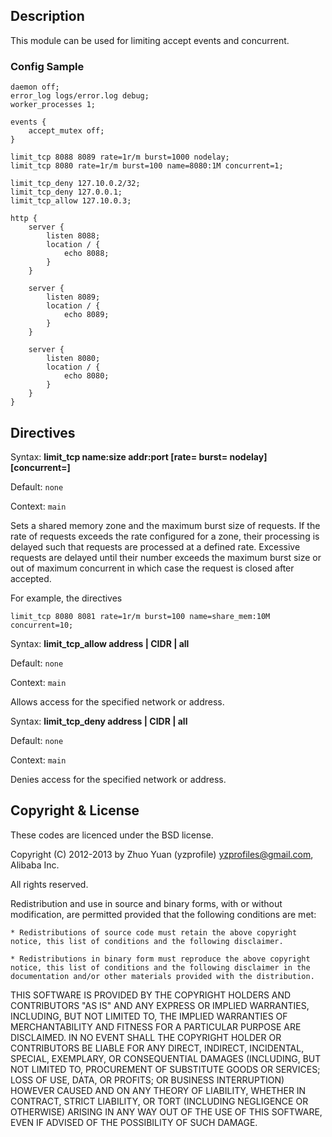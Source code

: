 ## Description
This module can be used for limiting accept events and concurrent.

### Config Sample

    daemon off;
    error_log logs/error.log debug;
    worker_processes 1;

    events {
        accept_mutex off;
    }

    limit_tcp 8088 8089 rate=1r/m burst=1000 nodelay;
    limit_tcp 8080 rate=1r/m burst=100 name=8080:1M concurrent=1;

    limit_tcp_deny 127.10.0.2/32;
    limit_tcp_deny 127.0.0.1;
    limit_tcp_allow 127.10.0.3;

    http {
        server {
            listen 8088;
            location / {
                echo 8088;
            }
        }

        server {
            listen 8089;
            location / {
                echo 8089;
            }
        }

        server {
            listen 8080;
            location / {
                echo 8080;
            }
        }
    }


## Directives

Syntax: **limit_tcp name:size addr:port [rate= burst= nodelay] [concurrent=]**

Default: `none`

Context: `main`

Sets a shared memory zone and the maximum burst size of requests. If the rate of requests exceeds the rate configured for a zone, their processing is delayed such that requests are processed at a defined rate. Excessive requests are delayed until their number exceeds the maximum burst size or out of maximum concurrent in which case the request is closed after accepted.

For example, the directives

    limit_tcp 8080 8081 rate=1r/m burst=100 name=share_mem:10M concurrent=10;


Syntax: **limit_tcp_allow address | CIDR | all**

Default: `none`

Context: `main`

Allows access for the specified network or address.


Syntax: **limit_tcp_deny address | CIDR | all**

Default: `none`

Context: `main`

Denies access for the specified network or address.


## Copyright & License

These codes are licenced under the BSD license.

Copyright (C) 2012-2013 by Zhuo Yuan (yzprofile) <yzprofiles@gmail.com>, Alibaba Inc.

All rights reserved.

Redistribution and use in source and binary forms, with or without
modification, are permitted provided that the following conditions
are met:

    * Redistributions of source code must retain the above copyright
    notice, this list of conditions and the following disclaimer.

    * Redistributions in binary form must reproduce the above copyright
    notice, this list of conditions and the following disclaimer in the
    documentation and/or other materials provided with the distribution.

THIS SOFTWARE IS PROVIDED BY THE COPYRIGHT HOLDERS AND CONTRIBUTORS
"AS IS" AND ANY EXPRESS OR IMPLIED WARRANTIES, INCLUDING, BUT NOT
LIMITED TO, THE IMPLIED WARRANTIES OF MERCHANTABILITY AND FITNESS FOR
A PARTICULAR PURPOSE ARE DISCLAIMED. IN NO EVENT SHALL THE COPYRIGHT
HOLDER OR CONTRIBUTORS BE LIABLE FOR ANY DIRECT, INDIRECT, INCIDENTAL,
SPECIAL, EXEMPLARY, OR CONSEQUENTIAL DAMAGES (INCLUDING, BUT NOT LIMITED
TO, PROCUREMENT OF SUBSTITUTE GOODS OR SERVICES; LOSS OF USE, DATA, OR
PROFITS; OR BUSINESS INTERRUPTION) HOWEVER CAUSED AND ON ANY THEORY OF
LIABILITY, WHETHER IN CONTRACT, STRICT LIABILITY, OR TORT (INCLUDING
NEGLIGENCE OR OTHERWISE) ARISING IN ANY WAY OUT OF THE USE OF THIS
SOFTWARE, EVEN IF ADVISED OF THE POSSIBILITY OF SUCH DAMAGE.
